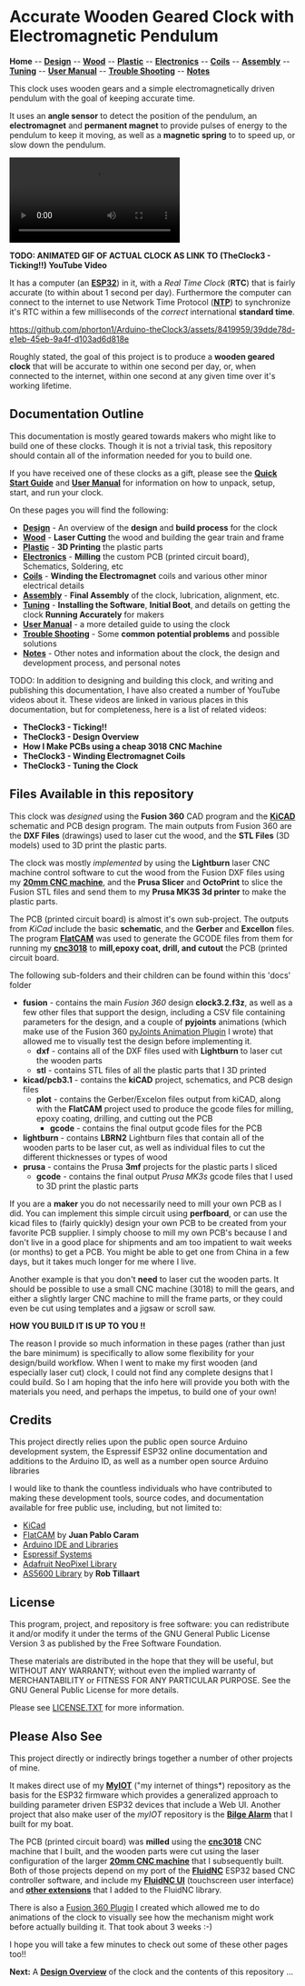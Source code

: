 # Accurate Wooden Geared Clock with Electromagnetic Pendulum

**Home** --
**[Design](design.md)** --
**[Wood](wood.md)** --
**[Plastic](plastic.md)** --
**[Electronics](electronics.md)** --
**[Coils](coils.md)** --
**[Assembly](assembly.md)** --
**[Tuning](tuning.md)** --
**[User Manual](user_manual.md)** --
**[Trouble Shooting](trouble.md)** --
**[Notes](notes.md)**

This clock uses wooden gears and a simple electromagnetically driven pendulum
with the goal of keeping accurate time.

It uses an **angle sensor** to detect the position of the
pendulum, an **electromagnet** and **permanent magnet** to provide pulses of energy
to the pendulum to keep it moving, as well as a **magnetic spring** to
to speed up, or slow down the pendulum.


![Untitled.mp4](images/Untitled.mp4)

**TODO: ANIMATED GIF OF ACTUAL CLOCK AS LINK TO (TheClock3 - Ticking!!) YouTube Video**

It has a computer (an [**ESP32**](https://en.wikipedia.org/wiki/ESP32))
in it, with a *Real Time Clock* (**RTC**) that is fairly accurate (to within about 1 second per day).
Furthermore the computer can connect to the internet to use Network Time Protocol
([**NTP**](https://en.wikipedia.org/wiki/Network_Time_Protocol))
to synchronize it's RTC within a few milliseconds of the *correct* international
**standard time**.


https://github.com/phorton1/Arduino-theClock3/assets/8419959/39dde78d-e1eb-45eb-9a4f-d103ad6d818e


Roughly stated, the goal of this project is to produce a **wooden geared clock**
that will be accurate to within one second per day, or, when connected to the
internet, within one second at any given time over it's working lifetime.

## Documentation Outline

This documentation is mostly geared towards makers who might like to build
one of these clocks. Though it is not a trivial task, this repository should
contain all of the information needed for you to build one.

If you have received one of these clocks as a gift, please see the
**[Quick Start Guide](QuickStartGuide.pdf)** and
**[User Manual](user_manual.md.pdf)** for information on how to unpack,
setup, start, and run your clock.

On these pages you will find the following:

- **[Design](design.md)** - An overview of the **design** and **build process** for the clock
- **[Wood](wood.md)** - **Laser Cutting** the wood and building the gear train and frame
- **[Plastic](plastic.md)** - **3D Printing** the plastic parts
- **[Electronics](electronics.md)** - **Milling** the custom PCB (printed circuit board), Schematics, Soldering, etc
- **[Coils](coils.md)** - **Winding the Electromagnet** coils and various other minor electrical details
- **[Assembly](assembly.md)** - **Final Assembly** of the clock, lubrication, alignment, etc.
- **[Tuning](tuning.md)** - **Installing the Software**, **Initial Boot**, and details on getting the clock **Running Accurately** for makers
- **[User Manual](user_manual.md)** - a more detailed guide to using the clock
- **[Trouble Shooting](trouble.md)** - Some **common potential problems** and possible solutions
- **[Notes](notes.md)** - Other notes and information about the clock, the design and development process, and personal notes

TODO: In addition to designing and building this clock, and writing and publishing
this documentation, I have also created a number of YouTube videos
about it.   These videos are linked in various places in this documentation, but
for completeness, here is a list of related videos:

- **TheClock3 - Ticking!!**
- **TheClock3 - Design Overview**
- **How I Make PCBs using a cheap 3018 CNC Machine**
- **TheClock3 - Winding Electromagnet Coils**
- **TheClock3 - Tuning the Clock**


## Files Available in this repository

This clock was *designed* using the **Fusion 360** CAD program and
the [**KiCAD**](https://www.kicad.org/) schematic and PCB design program.
The main outputs from Fusion 360 are the **DXF Files** (drawings) used to laser
cut the wood, and the **STL Files** (3D models) used to 3D print the plastic parts.

The clock was mostly *implemented* by using the **Lightburn** laser CNC machine
control software to cut the wood from the Fusion DXF files using my
[**20mm CNC machine**](https://github.com/phorton1/Arduino-esp32_cnc20mm),
and the **Prusa Slicer** and **OctoPrint** to slice the Fusion STL files and send
them to my **Prusa MK3S 3d printer** to make the plastic parts.

The PCB (printed circuit board) is almost it's own sub-project.
The outputs from *KiCad* include the basic **schematic**, and
the **Gerber** and **Excellon** files. The program
[**FlatCAM**](https://bitbucket.org/jpcgt/flatcam/downloads/) was
used to generate the GCODE files from them
for running my [**cnc3018**](https://github.com/phorton1/Arduino-esp32_cnc3018)
to **mill,epoxy coat, drill, and cutout** the PCB (printed circuit board.

The following sub-folders and their children can be found within this 'docs' folder

- **fusion** - contains the main *Fusion 360* design **clock3.2.f3z**, as well as a few
   other files that support the design, including a CSV file containing parameters for
   the design, and a couple of **pyjoints** animations (which make use of the
   Fusion 360 [pyJoints Animation Plugin](https://github.com/phorton1/fusionAddIns-pyJoints)
   I wrote) that allowed me to visually test the design before implementing it.
  - **dxf** - contains all of the DXF files used with **Lightburn** to laser cut the wooden parts
  - **stl** - contains STL files of all the plastic parts that I 3D printed
- **kicad/pcb3.1** - contains the **kiCAD** project, schematics, and PCB design files
  - **plot** - contains the Gerber/Excelon files output from kiCAD, along with the
    **FlatCAM** project used to produce the gcode files for milling, epoxy coating,
	drilling, and cutting out the PCB
    - **gcode** - contains the final output gcode files for the PCB
- **lightburn** - contains **LBRN2** Lightburn files that contain all of
   the wooden parts to be laser cut, as well as individual files to cut
   the different thicknesses or types of wood
- **prusa** - contains the Prusa **3mf** projects for the plastic parts I sliced
  - **gcode** - contains the final output *Prusa MK3s* gcode files that I used to
    3D print the plastic parts


If you are a **maker** you do not necessarily need to mill your own PCB as I did.
You can implement this simple circuit using **perfboard**, or can use the
kicad files to (fairly quickly) design your own PCB to be created
from your favorite PCB supplier.   I simply choose to mill my own PCB's
because I and don't live in a good place for shipments and am too impatient
to wait weeks (or months) to get a PCB.  You might be able to get one
from China in a few days, but it takes much longer for me where I live.

Another example is that you don't **need** to laser cut the wooden parts.
It should be possible to use a small CNC machine (3018) to mill the gears, and
either a slightly larger CNC machine to mill the frame parts, or they could
even be cut using templates and a jigsaw or scroll saw.

**HOW YOU BUILD IT IS UP TO YOU !!**

The reason I provide so much information in these pages (rather than just the bare minimum)
is specifically to allow some flexibility for your design/build workflow.
When I went to make my first wooden (and especially laser cut) clock, I could not find
any complete designs that I could build.  So I am hoping that the info here will
provide you both with the materials you need, and perhaps the impetus, to build
one of your own!


## Credits

This project directly relies upon the public open source Arduino development system,
the Espressif ESP32 online documentation and additions to the Arduino ID, as
well as a number open source Arduino libraries

I would like to thank the countless individuals who have contributed to making these
development tools, source codes, and documentation available for free public use, including,
but not limited to:

- [KiCad](https://www.kicad.org/)
- [FlatCAM](https://bitbucket.org/jpcgt/flatcam/downloads/) by **Juan Pablo Caram**
- [Arduino IDE and Libraries](https://www.arduino.cc/)
- [Espressif Systems](https://www.espressif.com/en/products/socs/esp32)
- [Adafruit NeoPixel Library](https://github.com/adafruit/Adafruit_NeoPixel)
- [AS5600 Library](https://github.com/RobTillaart/AS5600) by **Rob Tillaart**



## License

This program, project, and repository is free software: you can redistribute it and/or modify
it under the terms of the GNU General Public License Version 3 as published by
the Free Software Foundation.

These materials are distributed in the hope that they will be useful,
but WITHOUT ANY WARRANTY; without even the implied warranty of
MERCHANTABILITY or FITNESS FOR ANY PARTICULAR PURPOSE.  See the
GNU General Public License for more details.

Please see [LICENSE.TXT](../LICENSE.TXT) for more information.


## Please Also See

This project directly or indirectly brings together a number of other projects of mine.

It makes direct use of my
[**MyIOT**](https://github.com/phorton1/Arduino-libraries-myIOT)
("my internet of things*) repository
as the basis for the ESP32 firmware which provides a generalized approach to building parameter driven ESP32 devices that
include a Web UI.  Another project that also make user of the *myIOT* repository is the
[**Bilge Alarm**](https://github.com/phorton1/Arduino-bilgeAlarm)
that I built for my boat.

The PCB (printed circuit board) was **milled** using the
[**cnc3018**](https://github.com/phorton1/Arduino-esp32_cnc3018) CNC
machine that I built, and the wooden parts were cut using the laser configuration of the larger
[**20mm CNC machine**](https://github.com/phorton1/Arduino-esp32_cnc20mm) that I subsequently built.
Both of those projects depend on my port of the
[**FluidNC**](https://github.com/phorton1/Arduino-libraries-FluidNC)
ESP32 based CNC controller software, and include my
[**FluidNC UI**](https://github.com/phorton1/Arduino-libraries-FluidNC_UI)
(touchscreen user interface) and
[**other extensions**](https://github.com/phorton1/Arduino-libraries-FluidNC_Extensions)
that I added to the FluidNC library.

There is also a [Fusion 360 Plugin](https://github.com/phorton1/fusionAddIns-pyJoints)
I created which allowed me to do animations of the clock to visually see how the
mechanism might work before actually building it.  That took about 3 weeks :-)

I hope you will take a few minutes to check out some of these other pages too!!




**Next:** A [**Design Overview**](design.md) of the clock and the contents of this repository ...
